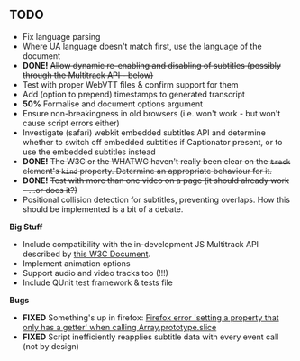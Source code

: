 TODO
----

* Fix language parsing
* Where UA language doesn't match first, use the language of the document
* **DONE!** <s>Allow dynamic re-enabling and disabling of subtitles (possibly through the Multitrack API - below)</s>
* Test with proper WebVTT files & confirm support for them
* Add (option to prepend) timestamps to generated transcript
* **50%** Formalise and document options argument
* Ensure non-breakingness in old browsers (i.e. won't work - but won't cause script errors either)
* Investigate (safari) webkit embedded subtitles API and determine whether to switch off embedded subtitles if Captionator present, or to use the embedded subtitles instead
* **DONE!** <s>The W3C or the WHATWG haven't really been clear on the `track` element's `kind` property. Determine an appropriate behaviour for it.</s>
* **DONE!** <s>Test with more than one video on a page (it should already work - ...or does it?)</s>
* Positional collision detection for subtitles, preventing overlaps. How this should be implemented is a bit of a debate.

**Big Stuff**

* Include compatibility with the in-development JS Multitrack API described by [this W3C Document](http://www.w3.org/WAI/PF/HTML/wiki/Media_MultitrackAPI).
* Implement animation options
* Support audio and video tracks too (!!!)
* Include QUnit test framework & tests file

**Bugs**

* **FIXED** Something's up in firefox: [Firefox error 'setting a property that only has a getter' when calling Array.prototype.slice](http://stackoverflow.com/questions/5087755/firefox-error-setting-a-property-that-only-has-a-getter-when-calling-array-prot)
* **FIXED** Script inefficiently reapplies subtitle data with every event call (not by design)